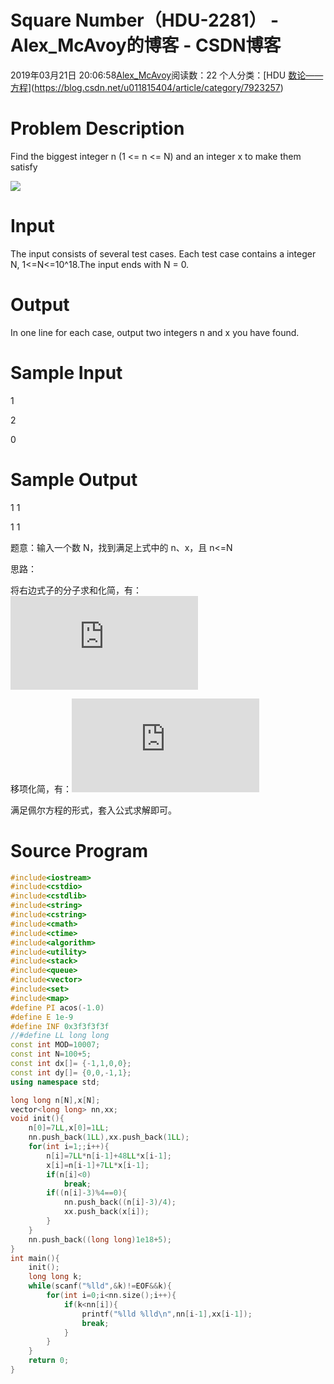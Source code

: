 # Square Number（HDU-2281） - Alex_McAvoy的博客 - CSDN博客





2019年03月21日 20:06:58[Alex_McAvoy](https://me.csdn.net/u011815404)阅读数：22
个人分类：[HDU																[数论——方程](https://blog.csdn.net/u011815404/article/category/8796916)](https://blog.csdn.net/u011815404/article/category/7923257)








> 
# Problem Description

Find the biggest integer n (1 <= n <= N) and an integer x to make them satisfy 

![](https://img-blog.csdnimg.cn/20190321191939320.jpg)

# Input

The input consists of several test cases. Each test case contains a integer N, 1<=N<=10^18.The input ends with N = 0.

# Output

In one line for each case, output two integers n and x you have found.

# Sample Input

1

2

0

# Sample **Output**

1 1

1 1


题意：输入一个数 N，找到满足上式中的 n、x，且 n<=N

思路：

将右边式子的分子求和化简，有：![x^2=\frac{(n+1)(2*n+1)}{6}](https://private.codecogs.com/gif.latex?x%5E2%3D%5Cfrac%7B%28n&plus;1%29%282*n&plus;1%29%7D%7B6%7D)

移项化简，有：![(4n+3)^2 - 48*x^2 = 1](https://private.codecogs.com/gif.latex?%284n&plus;3%29%5E2%20-%2048*x%5E2%20%3D%201)

满足佩尔方程的形式，套入公式求解即可。

# Source Program

```cpp
#include<iostream>
#include<cstdio>
#include<cstdlib>
#include<string>
#include<cstring>
#include<cmath>
#include<ctime>
#include<algorithm>
#include<utility>
#include<stack>
#include<queue>
#include<vector>
#include<set>
#include<map>
#define PI acos(-1.0)
#define E 1e-9
#define INF 0x3f3f3f3f
//#define LL long long
const int MOD=10007;
const int N=100+5;
const int dx[]= {-1,1,0,0};
const int dy[]= {0,0,-1,1};
using namespace std;

long long n[N],x[N];
vector<long long> nn,xx;
void init(){
    n[0]=7LL,x[0]=1LL;
    nn.push_back(1LL),xx.push_back(1LL);
    for(int i=1;;i++){
        n[i]=7LL*n[i-1]+48LL*x[i-1];
        x[i]=n[i-1]+7LL*x[i-1];
        if(n[i]<0)
            break;
        if((n[i]-3)%4==0){
            nn.push_back((n[i]-3)/4);
            xx.push_back(x[i]);
        }
    }
    nn.push_back((long long)1e18+5);
}
int main(){
    init();
    long long k;
    while(scanf("%lld",&k)!=EOF&&k){
        for(int i=0;i<nn.size();i++){
            if(k<nn[i]){
                printf("%lld %lld\n",nn[i-1],xx[i-1]);
                break;
            }
        }
    }
    return 0;
}
```






